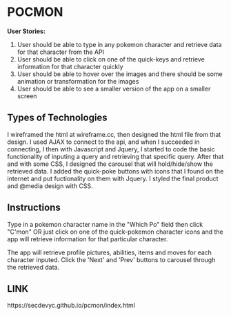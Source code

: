 <h1>POCMON</h1>

<b>User Stories:</b>
1. User should be able to type in any pokemon character and retrieve data for that character from the API
2. User should be able to click on one of the quick-keys and retrieve information for that character quickly
3. User should be able to hover over the images and there should be some animation or transformation for the images
4. User should be able to see a smaller version of the app on a smaller screen


<h2>Types of Technologies</h2>
I wireframed the html at wireframe.cc, then designed the html file from that design. 
I used AJAX to connect to the api, and when I succeeded in connecting, I then with Javascript and Jquery, I started to code the basic functionality of inputing a query and retrieving that specific query. After that and with some CSS, I designed the carousel that will hold/hide/show the retrieved data. I added the quick-poke buttons with icons that I found on the internet and put fuctionality on them with Jquery. I styled the final product and @media design with CSS. 

<h2>Instructions</h2>
Type in a pokemon character name in the "Which Po" field then click "C'mon"
OR
just click on one of the quick-pokemon character icons and the app will retrieve information for that particular character. 

The app will retrieve profile pictures, abilities, items and moves for each character inputed. Click the 'Next' and 'Prev' buttons to carousel through the retrieved data. 

<h2>LINK</h2>
https://secdevyc.github.io/pcmon/index.html


